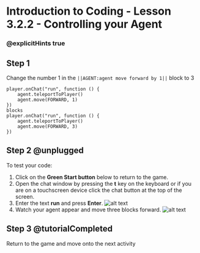 # Introduction to Coding - Lesson 3.2.2 - Controlling your Agent

### @explicitHints true

## Step 1 
Change the number 1 in the ``||AGENT:agent move forward by 1||`` block to 3
```template
player.onChat("run", function () {
    agent.teleportToPlayer()
	agent.move(FORWARD, 1)
})
blocks
player.onChat("run", function () {
    agent.teleportToPlayer()
    agent.move(FORWARD, 3)
})
```

## Step 2 @unplugged
To test your code:
1. Click on the **Green Start button** below to return to the game.
2. Open the chat window by pressing the **t** key on the keyboard or if you are on a touchscreen device click the chat button at the top of the screen.
3. Enter the text **run** and press **Enter**.
![alt text](https://intro.codingcredentials.com/Lesson3/3.2.2/images/1.jpg?raw=true "Run")
4. Watch your agent appear and move three blocks forward.
![alt text](https://intro.codingcredentials.com/Lesson3/3.2.2/images/2.jpg?raw=true "Run")

## Step 3 @tutorialCompleted
Return to the game and move onto the next activity